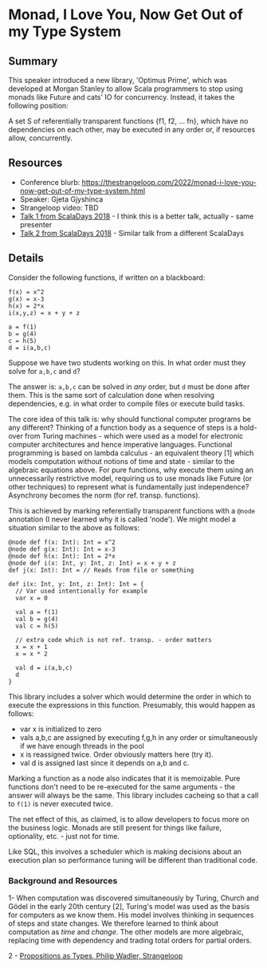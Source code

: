 # Monad, I Love You, Now Get Out of my Type System


## Summary

This speaker introduced a new library, 'Optimus Prime', which was developed at Morgan Stanley to allow Scala programmers to stop using monads like Future and cats' IO for concurrency.  Instead, it takes the following position:

A set S of referentially transparent functions {f1, f2, ... fn}, which have no dependencies on each other, may be executed in any order or, if resources allow, concurrently.

## Resources

- Conference blurb: https://thestrangeloop.com/2022/monad-i-love-you-now-get-out-of-my-type-system.html
- Speaker: Gjeta Gjyshinca
- Strangeloop video: TBD
- [Talk 1 from ScalaDays 2018](https://www.youtube.com/watch?v=BW8S92jP5sE) - I think this is a better talk, actually - same presenter
- [Talk 2 from ScalaDays 2018](https://www.youtube.com/watch?v=Svgh3mkHtWA) - Similar talk from a different ScalaDays


## Details

Consider the following functions, if written on a blackboard:

```
f(x) = x^2
g(x) = x-3
h(x) = 2*x
i(x,y,z) = x + y + z

a = f(1)
b = g(4)
c = h(5)
d = i(a,b,c)
```

Suppose we have two students working on this.  In what order must they solve for `a,b,c` and `d`?

The answer is: `a,b,c` can be solved in _any_ order, but `d` must be done after them.  This is the same sort of calculation done when resolving dependencies, e.g. in what order to compile files or execute build tasks.

The core idea of this talk is: why should functional computer programs be any different?  Thinking of a function body as a sequence of steps is a hold-over from Turing machines - which were used as a model for electronic computer architectures and hence imperative languages.  Functional programming is based on lambda calculus - an equivalent theory [1] which models computation without notions of time and state - similar to the algebraic equations above.  For pure functions, why execute them using an unnecessarily restrictive model, requiring us to use monads like Future (or other techniques) to represent what is fundamentally just independence?  Asynchrony becomes the norm (for ref. transp. functions).

This is achieved by marking referentially transparent functions with a `@node` annotation (I never learned why it is called 'node').  We might model a situation similar to the above as follows:

```
@node def f(x: Int): Int = x^2
@node def g(x: Int): Int = x-3
@node def h(x: Int): Int = 2*x
@node def i(x: Int, y: Int, z: Int) = x + y + z
def j(x: Int): Int = // Reads from file or something

def i(x: Int, y: Int, z: Int): Int = {
  // Var used intentionally for example
  var x = 0

  val a = f(1)
  val b = g(4)
  val c = h(5)

  // extra code which is not ref. transp. - order matters
  x = x + 1
  x = x * 2

  val d = i(a,b,c)
  d
}
```

This library includes a solver which would determine the order in which to execute the expressions in this function.  Presumably, this would happen as follows:

- var x is initialized to zero
- vals a,b,c are assigned by executing f,g,h in any order or simultaneously if we have enough threads in the pool
- x is reassigned twice.  Order obviously matters here (try it).
- val d is assigned last since it depends on a,b and c.

Marking a function as a node also indicates that it is memoizable.  Pure functions don't need to be re-executed for the same arguments - the answer will always be the same.  This library includes cacheing so that a call to `f(1)` is never executed twice.

The net effect of this, as claimed, is to allow developers to focus more on the business logic.  Monads are still present for things like failure, optionality, etc. - just not for time.

Like SQL, this involves a scheduler which is making decisions about an execution plan so performance tuning will be different than traditional code.

### Background and Resources

1- When computation was discovered simultaneously by Turing, Church and Gödel in the early 20th century [2], Turing's model was used as the basis for computers as we know them.  His model involves thinking in sequences of steps and state changes.  We therefore learned to think about computation as _time_ and _change_.  The other models are more algebraic, replacing time with dependency and trading total orders for partial orders.

2 - [Propositions as Types, Philip Wadler, Strangeloop](https://www.youtube.com/watch?v=IOiZatlZtGU)

